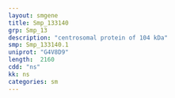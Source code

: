 ```yaml
---
layout: smgene
title: Smp_133140
grp: Smp_13
description: "centrosomal protein of 104 kDa"
smp: Smp_133140.1
uniprot: "G4V8D9"
length:  2160
cdd: "ns"
kk: ns
categories: sm
---
```


